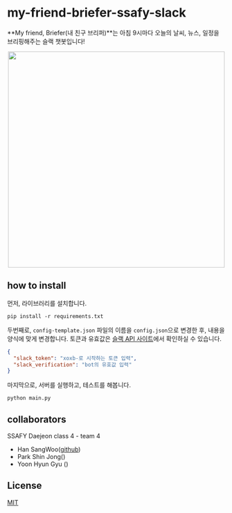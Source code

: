 # my-friend-briefer-ssafy-slack

**My friend, Briefer(내 친구 브리퍼)**는 아침 9시마다 오늘의 날씨, 뉴스, 일정을 브리핑해주는 슬랙 챗봇입니다!

<p align="center">
  <img src="https://user-images.githubusercontent.com/6284140/50320829-7d859480-0511-11e9-8b9e-8f9e3d6fbc1b.png" width="500">
</p>

## how to install

먼저, 라이브러리를 설치합니다.

```shell
pip install -r requirements.txt
```

두번째로, `config-template.json` 파일의 이름을 `config.json`으로 변경한 후, 내용을 양식에 맞게 변경합니다.
토큰과 유효값은 [슬랙 API 사이트](https://api.slack.com/apps)에서 확인하실 수 있습니다.

```json
{
  "slack_token": "xoxb-로 시작하는 토큰 입력",
  "slack_verification": "bot의 유효값 입력"
}
```

마지막으로, 서버를 실행하고, 테스트를 해봅니다.

```
python main.py
```


## collaborators

SSAFY Daejeon class 4 - team 4

- Han SangWoo([github](https://www.github.com/tkddn204))
- Park Shin Jong()
- Yoon Hyun Gyu ()


## License
[MIT]()
